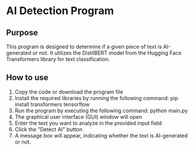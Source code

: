 # AI Detection Program

## Purpose

This program is designed to determine if a given piece of text is AI-generated or not. It utilizes the DistilBERT model from the Hugging Face Transformers library for text classification.

## How to use

1. Copy the code or download the program file
2. Install the required libraries by running the following command: pip install transformers tensorflow
3. Run the program by executing the following command: python main.py
4. The graphical user interface (GUI) window will open
5. Enter the text you want to analyze in the provided input field
6. Click the "Detect AI" button
7. A message box will appear, indicating whether the text is AI-generated or not.
